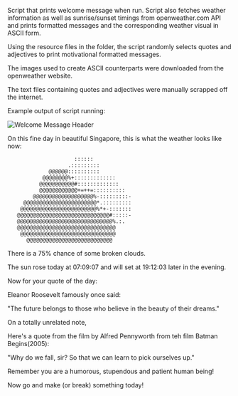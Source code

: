 Script that prints welcome message when run. Script also fetches weather information as well as sunrise/sunset timings from openweather.com API and prints formatted messages and the corresponding weather visual in ASCII form.

Using the resource files in the folder, the script randomly selects quotes and adjectives to print motivational formatted messages.

The images used to create ASCII counterparts were downloaded from the openweather website.

The text files containing quotes and adjectives were manually scrapped off the internet.


Example output of script running:


![Welcome Message Header](https://user-images.githubusercontent.com/70014203/103855369-7ed08c80-50ed-11eb-95e9-5fab15713021.png)

                                                                                                                                                                                                                                                  

On this fine day in beautiful Singapore, this is what the weather looks like now: 


                         ::::::                   
                       .:::::::::                 
                 @@@@@@::::::::::                 
               @@@@@@@@%+:::::::::::::            
              @@@@@@@@@@@#:::::::::::::           
              @@@@@@@@@@@@+=++=::::::::::         
            @@@@@@@@@@@@@@@@@@@%-:::::::::-       
         @@@@@@@@@@@@@@@@@@@@@@@*.:::::::::       
        @@@@@@@@@@@@@@@@@@@@@@@@%*+-:::::::       
       @@@@@@@@@@@@@@@@@@@@@@@@@@@@@#:::::-       
       @@@@@@@@@@@@@@@@@@@@@@@@@@@@@@%.:.         
       @@@@@@@@@@@@@@@@@@@@@@@@@@@@@@@            
        @@@@@@@@@@@@@@@@@@@@@@@@@@@@@@            
          @@@@@@@@@@@@@@@@@@@@@@@@@@@             

There is a 75% chance of some broken clouds.


The sun rose today at 07:09:07 and will set at 19:12:03 later in the evening. 

Now for your quote of the day: 

Eleanor Roosevelt famously once said:

"The future belongs to those who believe in the beauty of their dreams." 

On a totally unrelated note, 

Here's a quote from the film by Alfred Pennyworth from teh film Batman Begins(2005):

"Why do we fall, sir? So that we can learn to pick ourselves up." 

Remember you are a humorous, stupendous and patient human being!

Now go and make (or break) something today!

